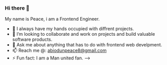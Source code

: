 ### Hi there 👋
My name is Peace, i am a Frontend Engineer.


- 🌱 I always have my hands occupied with diffrent projects.
- 👯 I’m looking to collaborate and work on projects and build valuable software products.
- 💬 Ask me about anything that has to do with frontend web develpment.
- 📫 Reach me @: abiodunpeace8@gmail.com
- ⚡ Fun fact: I am a Man united fan.
-->
